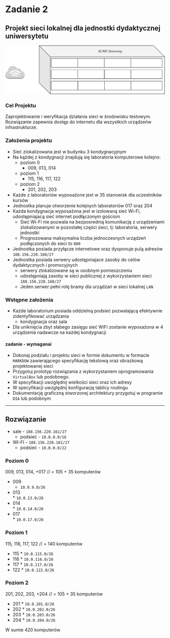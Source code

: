 # Zadanie 2

## Projekt sieci lokalnej dla jednostki dydaktycznej uniwersytetu

![budynek](budynek.svg)

### Cel Projektu
  Zaprojektowanie i weryfikacja działania sieci w środowisku testowym. 
  Rozwiązanie zapewnia dostęp do internetu dla wszystkich urządzeńw infrastrukturze.
  
### Założenia projektu

* Sieć zlokalizowana jest w budynku 3 kondygnacyjnym
* Na kążdej z kondygnacji znajdują się laboratoria komputerowe kolejno:
  * poziom 0 
    * 009, 013, 014
  * poziom 1
    * 115, 116, 117, 122
  * poziom 2
    * 201, 202, 203
* Każde z laboratoriów wyposażone jest w 35 stanowisk dla uczestników kursów
* Jednostka planuje otworzenie kolejnych laboratoriów 017 oraz 204
* Każda kondygnacja wyposażona jest w izolowaną sieć Wi-Fi, udostępniajacą sieć internet podłączonym gościom
  * Sieć Wi-Fi nie pozwala na bezposrednią komunikację z urządzeniami zlokalizowanymi w pozostałej części sieci,
    tj: laboratoria, serwery jednostki
  * Prognozowana maksymalna liczba jednoczesnych urządzeń podłączonych do sieci to ``800``
* Jednostka posiada przyłącze internetowe oraz dysponuje pulą adresów ``188.156.220.160/27``
* Jednostka posiada serwery udostępniajace zasoby do celów dydaktycznych i promocyjnych
  * serwery zlokalizowane są w osobnym pomieszczeniu
  * udostępniają zasoby w sieci publicznej z wykorzystaniem sieci ``188.156.220.160/27``
  * Jeden serwer pełni rolę bramy dla urządzań w sieci lokalnej ``LAN``

### Wstępne założenia

* Każde laboratorium posiada oddzielną podsieć pozwalającą efektywnie zidentyfikować urządzania
  * kondygnacja oraz sala
* Dla uniknięcia zbyt słabego zasięgu sieć WiFi zostanie wyposażona w 4 urządzenia nadawcze na każdej kondygnacji
 

#### zadanie - wymaganai

* Dokonaj podziału i projektu sieci w formie dokumentu w formacie ``MARKDOW`` zawierającego specyfikację tekstową oraz obrazkową
  projektowanej sieci
* Przygotuj prototyp rozwiązania z wykorzystaniem oprogramowania ``VirtualBox`` lub podobnego.
* W specyfikacji uwzględnij wielkości sieci oraz ich adresy
* W specyfikacji uwzględnij konfigurację tablicy routingu
* Dokumentację graficzną stworzonej architektury przygotuj w programie ``DIA`` lub podobnym


--------------
## Rozwiązanie

* sale - ``188.156.220.161/27``
  * podsieć - ``10.0.0.0/16``
* WI-FI - ``188.156.220.161/27``
  * podsieć - ``10.0.0.0/22``

### Poziom 0
  009, 013, 014, +017 // = 105 + 35 komputerów
  * 009  
    * ``10.0.9.0/26``
  *  013  
    * ``10.0.13.0/26``
  *  014  
    * ``10.0.14.0/26``
  *  017  
    * ``10.0.17.0/26``
### Poziom 1
  115, 116, 117, 122 // = 140 komputerów
  *  115
    * ``10.0.115.0/26``
  *  116
    * ``10.0.116.0/26``
  *  117
    * ``10.0.117.0/26``
  *  122
    * ``10.0.122.0/26``
### Poziom 2
  201, 202, 203, +204 // = 105 + 35 komputerów
  *  201
    * ``10.0.201.0/26``
  *  202
    * ``10.0.202.0/26``
  *  203
    * ``10.0.203.0/26``
  *  204
    * ``10.0.204.0/26``
  
W sumie 420 komputerów
